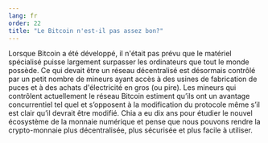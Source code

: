 ```yaml
---
lang: fr
order: 22
title: "Le Bitcoin n'est-il pas assez bon?"
---
```


Lorsque Bitcoin a été développé, il n'était pas prévu que le matériel spécialisé puisse largement surpasser les ordinateurs que tout le monde possède. Ce qui devait être un réseau décentralisé est désormais contrôlé par un petit nombre de mineurs ayant accès à des usines de fabrication de puces et à des achats d'électricité en gros (ou pire). Les mineurs qui contrôlent actuellement le réseau Bitcoin estiment qu’ils ont un avantage concurrentiel tel quel et s’opposent à la modification du protocole même s’il est clair qu’il devrait être modifié. Chia a eu dix ans pour étudier le nouvel écosystème de la monnaie numérique et pense que nous pouvons rendre la crypto-monnaie plus décentralisée, plus sécurisée et plus facile à utiliser.

